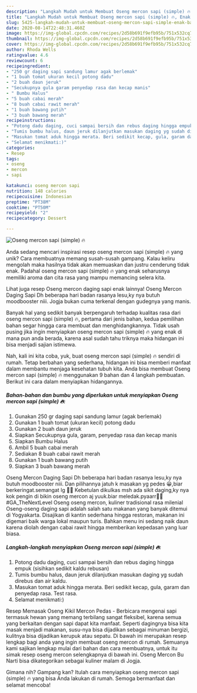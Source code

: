 ```yaml
---
description: "Langkah Mudah untuk Membuat Oseng mercon sapi (simple) 🔥, Enak Banget"
title: "Langkah Mudah untuk Membuat Oseng mercon sapi (simple) 🔥, Enak Banget"
slug: 5425-langkah-mudah-untuk-membuat-oseng-mercon-sapi-simple-enak-banget
date: 2020-08-14T22:48:31.460Z
image: https://img-global.cpcdn.com/recipes/2d58b691f9efb95b/751x532cq70/oseng-mercon-sapi-simple-🔥-foto-resep-utama.jpg
thumbnail: https://img-global.cpcdn.com/recipes/2d58b691f9efb95b/751x532cq70/oseng-mercon-sapi-simple-🔥-foto-resep-utama.jpg
cover: https://img-global.cpcdn.com/recipes/2d58b691f9efb95b/751x532cq70/oseng-mercon-sapi-simple-🔥-foto-resep-utama.jpg
author: Rhoda Wells
ratingvalue: 4.6
reviewcount: 6
recipeingredient:
- "250 gr daging sapi sandung lamur agak berlemak"
- "1 buah tomat ukuran kecil potong dadu"
- "2 buah daun jeruk"
- "Secukupnya gula garam penyedap rasa dan kecap manis"
- " Bumbu Halus"
- "5 buah cabai merah"
- "8 buah cabai rawit merah"
- "1 buah bawang putih"
- "3 buah bawang merah"
recipeinstructions:
- "Potong dadu daging, cuci sampai bersih dan rebus daging hingga empuk (sisihkan sedikit kaldu rebusan)"
- "Tumis bumbu halus, daun jeruk dilanjutkan masukan daging yg sudah direbus dan air kaldu."
- "Masukan tomat aduk hingga merata. Beri sedikit kecap, gula, garam dan penyedap rasa. Test rasa."
- "Selamat menikmati:)"
categories:
- Resep
tags:
- oseng
- mercon
- sapi

katakunci: oseng mercon sapi 
nutrition: 148 calories
recipecuisine: Indonesian
preptime: "PT38M"
cooktime: "PT50M"
recipeyield: "2"
recipecategory: Dessert

---
```



![Oseng mercon sapi (simple) 🔥](https://img-global.cpcdn.com/recipes/2d58b691f9efb95b/751x532cq70/oseng-mercon-sapi-simple-🔥-foto-resep-utama.jpg)

Anda sedang mencari inspirasi resep oseng mercon sapi (simple) 🔥 yang unik? Cara membuatnya memang susah-susah gampang. Kalau keliru mengolah maka hasilnya tidak akan memuaskan dan justru cenderung tidak enak. Padahal oseng mercon sapi (simple) 🔥 yang enak seharusnya memiliki aroma dan cita rasa yang mampu memancing selera kita.

Lihat juga resep Oseng mercon daging sapi enak lainnya! Oseng Mercon Daging Sapi Dh beberapa hari badan rasanya lesu,ky nya butuh moodbooster niii. Jogja bukan cuma terkenal dengan gudegnya yang manis.

Banyak hal yang sedikit banyak berpengaruh terhadap kualitas rasa dari oseng mercon sapi (simple) 🔥, pertama dari jenis bahan, kedua pemilihan bahan segar hingga cara membuat dan menghidangkannya. Tidak usah pusing jika ingin menyiapkan oseng mercon sapi (simple) 🔥 yang enak di mana pun anda berada, karena asal sudah tahu triknya maka hidangan ini bisa menjadi sajian istimewa.


Nah, kali ini kita coba, yuk, buat oseng mercon sapi (simple) 🔥 sendiri di rumah. Tetap berbahan yang sederhana, hidangan ini bisa memberi manfaat dalam membantu menjaga kesehatan tubuh kita. Anda bisa membuat Oseng mercon sapi (simple) 🔥 menggunakan 9 bahan dan 4 langkah pembuatan. Berikut ini cara dalam menyiapkan hidangannya.

<!--inarticleads1-->

##### Bahan-bahan dan bumbu yang diperlukan untuk menyiapkan Oseng mercon sapi (simple) 🔥:

1. Gunakan 250 gr daging sapi sandung lamur (agak berlemak)
1. Gunakan 1 buah tomat (ukuran kecil) potong dadu
1. Gunakan 2 buah daun jeruk
1. Siapkan Secukupnya gula, garam, penyedap rasa dan kecap manis
1. Siapkan  Bumbu Halus
1. Ambil 5 buah cabai merah
1. Sediakan 8 buah cabai rawit merah
1. Gunakan 1 buah bawang putih
1. Siapkan 3 buah bawang merah


Oseng Mercon Daging Sapi Dh beberapa hari badan rasanya lesu,ky nya butuh moodbooster niii. Dan pilihannya jatuh k masakan yg pedes 😀,biar berkeringat.semangat lg 💪💪 Kebetulan dikulkas msh ada sikit daging,ky nya kok pengin di bikin oseng mercon aj yuuk.biar meledak.pyaarr🎉🎉 #GA_TheNextLevel Oseng oseng mercon, kuliner tradisional rasa milenial Oseng-oseng daging sapi adalah salah satu makanan yang banyak ditemui di Yogyakarta. Disajikan di kantin sederhana hingga restoran, makanan ini digemari baik warga lokal maupun turis. Bahkan menu ini sedang naik daun karena diolah dengan cabai rawit hingga memberikan kepedasan yang luar biasa. 

<!--inarticleads2-->

##### Langkah-langkah menyiapkan Oseng mercon sapi (simple) 🔥:

1. Potong dadu daging, cuci sampai bersih dan rebus daging hingga empuk (sisihkan sedikit kaldu rebusan)
1. Tumis bumbu halus, daun jeruk dilanjutkan masukan daging yg sudah direbus dan air kaldu.
1. Masukan tomat aduk hingga merata. Beri sedikit kecap, gula, garam dan penyedap rasa. Test rasa.
1. Selamat menikmati:)


Resep Memasak Oseng Kikil Mercon Pedas - Berbicara mengenai sapi termasuk hewan yang memang terbilang sangat fleksibel, karena semua yang berkaitan dengan sapi dapat kita manfaat. Seperti dagingnya bisa kita masak menjadi makanan, susu-nya bisa dijadikan sebagai minuman bergizi, kulitnya bisa dijadikan kerupuk atau sepatu. Di bawah ini merupakan resep lengkap bagi anda yang ingin membuat oseng mercon di rumah. Semuanya kami sajikan lengkap mulai dari bahan dan cara membuatnya, untuk itu simak resep oseng mercon selengkapnya di bawah ini. Oseng Mercon Bu Narti bisa dikategorikan sebagai kuliner malam di Jogja. 

Gimana nih? Gampang kan? Itulah cara menyiapkan oseng mercon sapi (simple) 🔥 yang bisa Anda lakukan di rumah. Semoga bermanfaat dan selamat mencoba!
